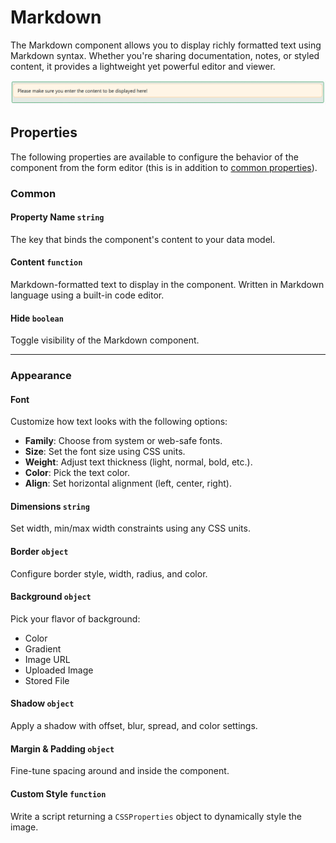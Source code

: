 # Markdown

The Markdown component allows you to display richly formatted text using Markdown syntax. Whether you're sharing documentation, notes, or styled content, it provides a lightweight yet powerful editor and viewer.

![Image](../Advanced/images/markdown1.png)

## Properties

The following properties are available to configure the behavior of the component from the form editor (this is in addition to [common properties](/docs/front-end-basics/form-components/common-component-properties)).


### Common

#### Property Name `string`
The key that binds the component's content to your data model.

#### Content `function`
Markdown-formatted text to display in the component. Written in Markdown language using a built-in code editor.

#### Hide `boolean`
Toggle visibility of the Markdown component.

___

### Appearance

#### Font
Customize how text looks with the following options:
- **Family**: Choose from system or web-safe fonts.
- **Size**: Set the font size using CSS units.
- **Weight**: Adjust text thickness (light, normal, bold, etc.).
- **Color**: Pick the text color.
- **Align**: Set horizontal alignment (left, center, right).

#### Dimensions `string`
Set width, min/max width constraints using any CSS units.

#### Border `object`
Configure border style, width, radius, and color.

#### **Background** ``object``

Pick your flavor of background:

- Color
- Gradient
- Image URL
- Uploaded Image
- Stored File

#### Shadow `object`
Apply a shadow with offset, blur, spread, and color settings.

#### Margin & Padding `object`
Fine-tune spacing around and inside the component.

#### Custom Style `function`
Write a script returning a `CSSProperties` object to dynamically style the image.



